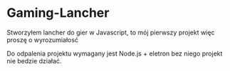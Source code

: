 # Gaming-Lancher
Stworzyłem lancher do gier w Javascript, to mój pierwszy projekt więc proszę o wyrozumiałosć 

Do odpalenia projektu wymagany jest Node.js + eletron bez niego projekt nie bedzie działać.
